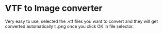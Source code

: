 # VTF to Image converter

Very easy to use, selected the .vtf files you want to convert and they will get converted automatically t .png once you click OK in file selector.
